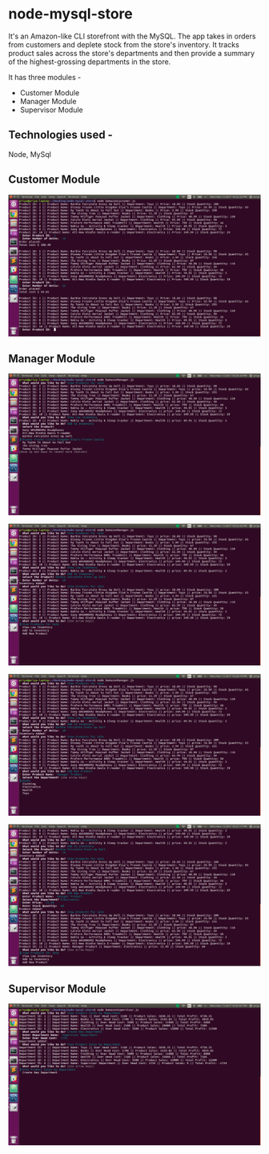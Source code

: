# node-mysql-store

It's an Amazon-like CLI storefront with the MySQL. The app takes in orders from customers and deplete stock from the store's inventory. It tracks product sales across the store's departments and then provide a summary of the highest-grossing departments in the store.

It has three modules -
* Customer Module
* Manager Module
* Supervisor Module

## Technologies used - 
Node, MySql


## Customer Module
![customer](screenshots/customer.png "Customer Module")

## Manager Module
![manager](screenshots/manager1.png "Manager Module")

![manager](screenshots/manager2.png "Manager Module")

![manager](screenshots/manager3.png "Manager Module")

![manager](screenshots/manager4.png "Manager Module")

## Supervisor Module
![supervisor](screenshots/supervisor.png "Supervisor Module")
